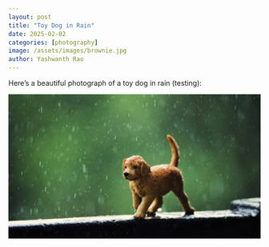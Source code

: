 ```yaml
---
layout: post
title: "Toy Dog in Rain"
date: 2025-02-02
categories: [photography]
image: /assets/images/brownie.jpg
author: Yashwanth Rao
---
```


Here’s a beautiful photograph of a toy dog in rain (testing):

<img src="/assets/images/brownie.jpg" alt="Brownie" class="post-image">